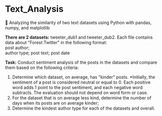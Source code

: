 # Text_Analysis
💬 Analyzing the similarity of two text datasets using Python with pandas, numpy, and matplotlib

**There are 2 datasets:** tweeter_dub1 and tweeter_dub2.
Each file contains data about "Forest Twitter" in the following format:\
post author;\
author type;
post text;
post date

**Task:** Conduct sentiment analysis of the posts in the datasets and compare them based on the following criteria:
1. Determine which dataset, on average, has "kinder" posts.
*Initially, the sentiment of a post is considered neutral or equal to 0. Each positive word adds 1 point to the post sentiment, and each negative word subtracts. The evaluation should not depend on word form or case.
2. For the dataset that is on average less kind, determine the number of days when its posts are on average kinder;
3. Determine the kindest author type for each of the datasets and overall.
